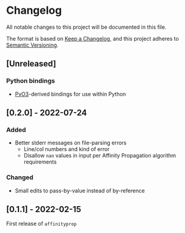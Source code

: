 # Changelog
All notable changes to this project will be documented in this file.

The format is based on [Keep a Changelog](https://keepachangelog.com/en/1.0.0/),
and this project adheres to [Semantic Versioning](https://semver.org/spec/v2.0.0.html).


## [Unreleased]

### Python bindings
- [PyO3](https://github.com/PyO3/pyo3)-derived bindings for use within Python

## [0.2.0] - 2022-07-24
### Added
- Better stderr messages on file-parsing errors
  - Line/col numbers and kind of error
  - Disallow `nan` values in input per Affinity Propagation algorithm requirements

### Changed
- Small edits to pass-by-value instead of by-reference

## [0.1.1] - 2022-02-15
First release of `affinityprop`
